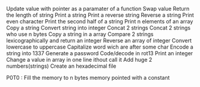 Update value with pointer as a paramater of a function
Swap value
Return the length of string
Print a string
Print a reverse string
Reverse a string
Print even character
Print the second half of a string
Print n elements of an array
Copy a string
Convert string into integer
Concat 2 strings
Concat 2 strings who use n bytes
Copy a string in a array
Compare 2 strings lexicographically and return an integer 
Reverse an array of integer
Convert lowercase to uppercase
Capitalize word wich are after some char
Encode a string into 1337
Generate a password
Code/decode in rot13
Print an integer
Change a value in array in one line ithout call it
Add huge 2 numbers(strings)
Create an hexadecimal file

P0T0 : Fill the memory to n bytes memory pointed with a constant
